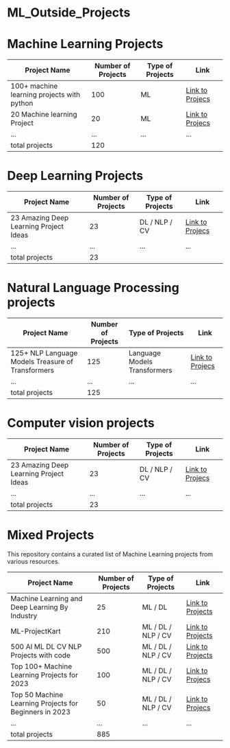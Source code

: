 # ML_Outside_Projects


# Machine Learning Projects 
| Project Name | Number of Projects | Type of Projects | Link |
|--------------|-------------------|------------------|------|
| 100+ machine learning projects with python   | 100                |ML | [Link to Projecs](https://thecleverprogrammer.com/2020/11/15/machine-learning-projects/) |
| 20 Machine learning Project   | 20                |ML | [Link to Projecs](https://amankharwal.medium.com/20-machine-learning-projects-for-portfolio-81e3dbd167b1) |
| ...          | ...               | ...              | ...  |
| total projects          | 120            |

# Deep Learning Projects 
| Project Name | Number of Projects | Type of Projects | Link |
|--------------|-------------------|------------------|------|
| 23 Amazing Deep Learning Project Ideas   | 23                |DL / NLP / CV | [Link to Projecs](https://www.geeksforgeeks.org/machine-learning-projects/) |
| ...          | ...               | ...              | ...  |
| total projects          | 23            |




# Natural Language Processing projects
| Project Name | Number of Projects | Type of Projects | Link |
|--------------|-------------------|------------------|------|
| 125+ NLP Language Models Treasure of Transformers   | 125                |Language Models Transformers  | [Link to Projecs](https://github.com/ashishpatel26/Treasure-of-Transformers) |
| ...          | ...               | ...              | ...  |
| total projects          | 125            |




# Computer vision projects 
| Project Name | Number of Projects | Type of Projects | Link |
|--------------|-------------------|------------------|------|
| 23 Amazing Deep Learning Project Ideas   | 23                |DL / NLP / CV | [Link to Projecs](https://www.geeksforgeeks.org/machine-learning-projects/) |
| ...          | ...               | ...              | ...  |
| total projects          | 23            |



# Mixed Projects

This repository contains a curated list of Machine Learning projects from various resources.

| Project Name | Number of Projects | Type of Projects | Link |
|--------------|-------------------|------------------|------|
| Machine Learning and Deep Learning By Industry    | 25                | ML / DL   | [Link to Projects](https://github.com/nicknochnack/machine-learning-by-industry) |
| ML-ProjectKart    | 210                 | ML / DL / NLP / CV       | [Link to Projects](https://github.com/prathimacode-hub/ML-ProjectKart) |
| 500 AI ML DL CV NLP Projects with code    | 500                |  ML / DL / NLP / CV               | [Link to Projects](https://github.com/ashishpatel26/500-AI-Machine-learning-Deep-learning-Computer-vision-NLP-Projects-with-code) |
| Top 100+ Machine Learning Projects for 2023    | 100                |ML / DL / NLP / CV | [Link to Projecs](https://www.geeksforgeeks.org/machine-learning-projects/) |
| Top 50 Machine Learning Projects for Beginners in 2023    | 50                |ML / DL / NLP / CV | [Link to Projecs](https://www.projectpro.io/article/top-10-machine-learning-projects-for-beginners-in-2021/397) |
| ...          | ...               | ...              | ...  |
| total projects          | 885            |

